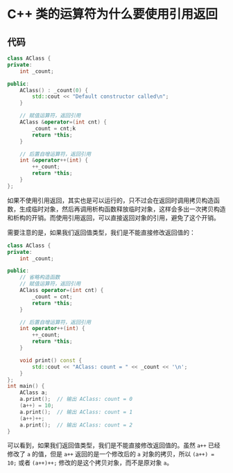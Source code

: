 # C++ 类的运算符为什么要使用引用返回

## 代码

``` c++
class AClass {
private:
    int _count;

public:
    AClass() : _count(0) {
        std::cout << "Default constructor called\n";
    }

    // 赋值运算符，返回引用
    AClass &operator=(int cnt) {
        _count = cnt;k
        return *this;
    }

    // 后置自增运算符，返回引用
    int &operator++(int) {
        ++_count;
        return *this;
    }
};
```

如果不使用引用返回，其实也是可以运行的，只不过会在返回时调用拷贝构造函数，生成临时对象，然后再调用析构函数释放临时对象，这样会多出一次拷贝构造和析构的开销。而使用引用返回，可以直接返回对象的引用，避免了这个开销。

需要注意的是，如果我们返回值类型，我们是不能直接修改返回值的：

``` c++
class AClass {
private:
    int _count;

public:
    // 省略构造函数
    // 赋值运算符，返回引用
    AClass operator=(int cnt) {
        _count = cnt;
        return *this;
    }

    // 后置自增运算符，返回引用
    int operator++(int) {
        ++_count;
        return *this;
    }

    void print() const {
        std::cout << "AClass: count = " << _count << '\n';
    }
};
int main() {
    AClass a;
    a.print();  // 输出 AClass: count = 0
    (a++) = 10;
    a.print();  // 输出 AClass: count = 1
    (a++)++;
    a.print();  // 输出 AClass: count = 2
}
```

可以看到，如果我们返回值类型，我们是不能直接修改返回值的。虽然 `a++` 已经修改了 `a` 的值，但是 `a++` 返回的是一个修改后的 `a` 对象的拷贝，所以 `(a++) = 10;` 或者 `(a++)++;` 修改的是这个拷贝对象，而不是原对象 `a`。
